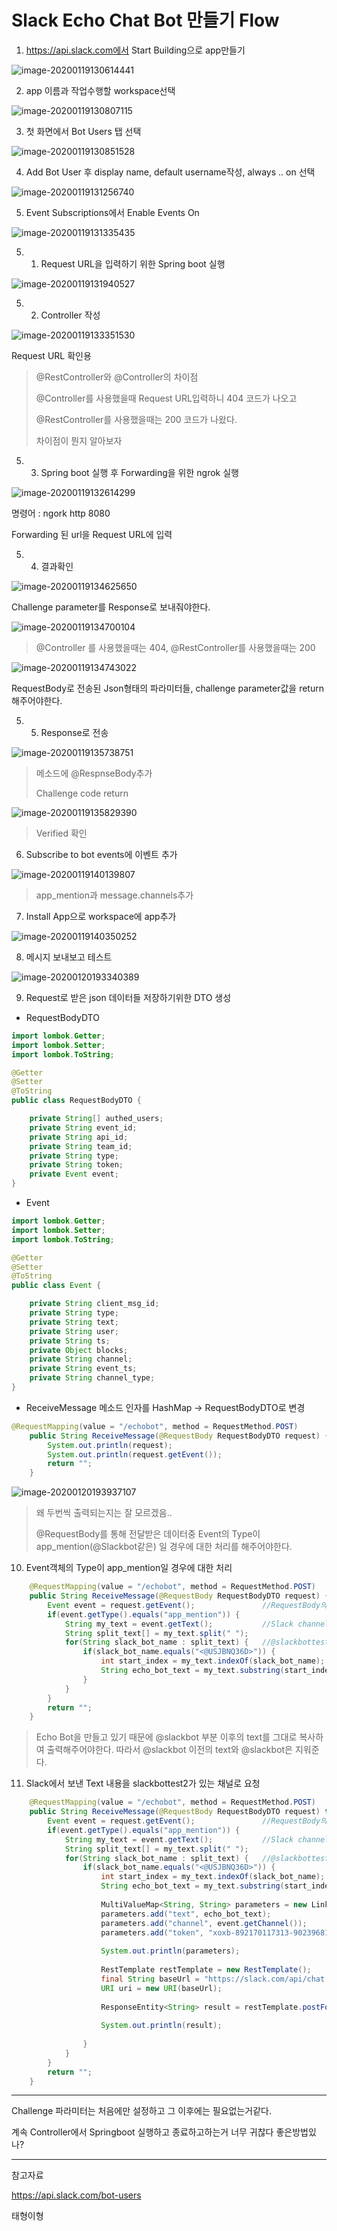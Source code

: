 # Slack Echo Chat Bot 만들기 Flow

1. https://api.slack.com에서 Start Building으로 app만들기

![image-20200119130614441](README.assets/image-20200119130614441.png)

2. app 이름과 작업수행할 workspace선택

![image-20200119130807115](README.assets/image-20200119130807115.png)

3. 첫 화면에서 Bot Users 탭 선택

![image-20200119130851528](README.assets/image-20200119130851528.png)

4. Add Bot User 후 display name, default username작성, always .. on 선택

![image-20200119131256740](README.assets/image-20200119131256740.png)

5. Event Subscriptions에서 Enable Events On

![image-20200119131335435](README.assets/image-20200119131335435.png)

5. 1. Request URL을 입력하기 위한 Spring boot 실행

![image-20200119131940527](README.assets/image-20200119131940527.png)

5. 2. Controller 작성

![image-20200119133351530](README.assets/image-20200119133351530.png)

Request URL 확인용

> @RestController와 @Controller의 차이점
>
> @Controller를 사용했을때 Request URL입력하니 404 코드가 나오고
>
> @RestController를 사용했을때는 200 코드가 나왔다.
>
> 차이점이 뭔지 알아보자

5. 3. Spring boot 실행 후 Forwarding을 위한 ngrok 실행

![image-20200119132614299](README.assets/image-20200119132614299.png)

명령어 : ngork http 8080

Forwarding 된 url을 Request URL에 입력

5. 4. 결과확인

![image-20200119134625650](README.assets/image-20200119134625650.png)

Challenge parameter를 Response로 보내줘야한다.

![image-20200119134700104](README.assets/image-20200119134700104.png)

> @Controller 를 사용했을때는 404, @RestController를 사용했을때는 200

![image-20200119134743022](README.assets/image-20200119134743022.png)

RequestBody로 전송된 Json형태의 파라미터들, challenge parameter값을 return해주어야한다.

5. 5. Response로 전송

![image-20200119135738751](README.assets/image-20200119135738751.png)

> 메소드에 @RespnseBody추가
>
> Challenge code return

![image-20200119135829390](README.assets/image-20200119135829390.png)

> Verified 확인

6. Subscribe to bot events에 이벤트 추가

![image-20200119140139807](README.assets/image-20200119140139807.png)

> app_mention과 message.channels추가

7. Install App으로 workspace에 app추가

![image-20200119140350252](README.assets/image-20200119140350252.png)

8. 메시지 보내보고 테스트

![image-20200120193340389](README.assets/image-20200120193340389.png)

9. Request로 받은 json 데이터들 저장하기위한 DTO 생성

* RequestBodyDTO

``` java
import lombok.Getter;
import lombok.Setter;
import lombok.ToString;

@Getter
@Setter
@ToString
public class RequestBodyDTO {

	private String[] authed_users;
	private String event_id;
	private String api_id;
	private String team_id;
	private String type;
	private String token;
	private Event event;
}
```

* Event

``` java
import lombok.Getter;
import lombok.Setter;
import lombok.ToString;

@Getter
@Setter
@ToString
public class Event {

	private String client_msg_id;
	private String type;
	private String text;
	private String user;
	private String ts;
	private Object blocks;
	private String channel;
	private String event_ts;
	private String channel_type;
}

```

* ReceiveMessage 메소드 인자를 HashMap → RequestBodyDTO로 변경

``` java
@RequestMapping(value = "/echobot", method = RequestMethod.POST)
	public String ReceiveMessage(@RequestBody RequestBodyDTO request) {
		System.out.println(request);
		System.out.println(request.getEvent());
		return "";
	}
```

![image-20200120193937107](README.assets/image-20200120193937107.png)

> 왜 두번씩 출력되는지는 잘 모르겠음..
>
> @RequestBody를 통해 전달받은 데이터중 Event의 Type이 app_mention(@Slackbot같은) 일 경우에 대한 처리를 해주어야한다.

10. Event객체의 Type이 app_mention일 경우에 대한 처리

```java
	@RequestMapping(value = "/echobot", method = RequestMethod.POST)
	public String ReceiveMessage(@RequestBody RequestBodyDTO request) {
		Event event = request.getEvent();				//RequestBody의 Event
		if(event.getType().equals("app_mention")) {
			String my_text = event.getText();			//Slack channel에 보낸 메세지
			String split_text[] = my_text.split(" ");	
			for(String slack_bot_name : split_text) {	//@slackbottest2 추출
				if(slack_bot_name.equals("<@USJBNQ36D>")) {
					int start_index = my_text.indexOf(slack_bot_name);
					String echo_bot_text = my_text.substring(start_index+(slack_bot_name.length())+1);	// @slackbottest2 이후의 text
				}
			}
		}
		return "";
	}
```

> Echo Bot을 만들고 있기 때문에 @slackbot 부분 이후의 text를 그대로 복사하여 출력해주어야한다. 따라서 @slackbot 이전의 text와 @slackbot은 지워준다.



11. Slack에서 보낸 Text 내용을 slackbottest2가 있는 채널로 요청

``` java
	@RequestMapping(value = "/echobot", method = RequestMethod.POST)
	public String ReceiveMessage(@RequestBody RequestBodyDTO request) throws URISyntaxException {
		Event event = request.getEvent();				//RequestBody의 Event
		if(event.getType().equals("app_mention")) {
			String my_text = event.getText();			//Slack channel에 보낸 메세지
			String split_text[] = my_text.split(" ");	
			for(String slack_bot_name : split_text) {	//@slackbottest2 추출
				if(slack_bot_name.equals("<@USJBNQ36D>")) {
					int start_index = my_text.indexOf(slack_bot_name);
					String echo_bot_text = my_text.substring(start_index+(slack_bot_name.length())+1);	// @slackbottest2 이후의 text
					
					MultiValueMap<String, String> parameters = new LinkedMultiValueMap<String, String>();
                    parameters.add("text", echo_bot_text);
                    parameters.add("channel", event.getChannel());
                    parameters.add("token", "xoxb-892170117313-902396819217-e0Nd0YSz5LbqUFU9JmDMGmT1");
					
                    System.out.println(parameters);
                    
					RestTemplate restTemplate = new RestTemplate();
					final String baseUrl = "https://slack.com/api/chat.postMessage";
					URI uri = new URI(baseUrl);
					
					ResponseEntity<String> result = restTemplate.postForEntity(uri, parameters, String.class);
					
					System.out.println(result);
					
				}
			}
		}
		return "";
	}
```



---

Challenge 파라미터는 처음에만 설정하고 그 이후에는 필요없는거같다.

계속 Controller에서 Springboot 실행하고 종료하고하는거 너무 귀찮다 좋은방법있나?

---

참고자료

https://api.slack.com/bot-users

태형이형